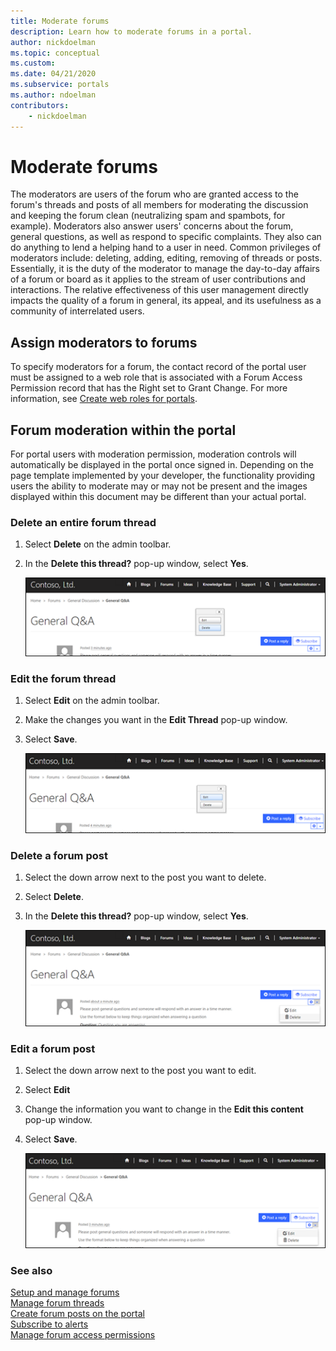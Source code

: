 ```yaml
---
title: Moderate forums
description: Learn how to moderate forums in a portal.
author: nickdoelman
ms.topic: conceptual
ms.custom: 
ms.date: 04/21/2020
ms.subservice: portals
ms.author: ndoelman
contributors:
    - nickdoelman
---
```


# Moderate forums

The moderators are users of the forum who are granted access to the forum's threads and posts of all members for moderating the discussion and keeping the forum clean (neutralizing spam and spambots, for example). Moderators also answer users' concerns about the forum, general questions, as well as respond to specific complaints. They also can do anything to lend a helping hand to a user in need. Common privileges of moderators include: deleting, adding, editing, removing of threads or posts. Essentially, it is the duty of the moderator to manage the day-to-day affairs of a forum or board as it applies to the stream of user contributions and interactions. The relative effectiveness of this user management directly impacts the quality of a forum in general, its appeal, and its usefulness as a community of interrelated users.

## Assign moderators to forums

To specify moderators for a forum, the contact record of the portal user must be assigned to a web role that is associated with a Forum Access Permission record that has the Right set to Grant Change. For more information, see [Create web roles for portals](../configure/create-web-roles.md).  

## Forum moderation within the portal

For portal users with moderation permission, moderation controls will automatically be displayed in the portal once signed in. Depending on the page template implemented by your developer, the functionality providing users the ability to moderate may or may not be present and the images displayed within this document may be different than your actual portal.

### Delete an entire forum thread

1. Select **Delete** on the admin toolbar.

2. In the **Delete this thread?** pop-up window, select **Yes**.

    ![Delete a forum thread.](media/delete-forum-thread.png "Delete a forum thread")  

### Edit the forum thread

1. Select **Edit** on the admin toolbar.

2. Make the changes you want in the **Edit Thread** pop-up window.

3. Select **Save**.

    ![Edit a forum thread.](media/edit-forum-thread.png "Edit a forum thread")

### Delete a forum post

1. Select the down arrow next to the post you want to delete.

2. Select **Delete**.

3. In the **Delete this thread?** pop-up window, select **Yes**.

    ![Delete a forum post.](media/delete-forum-post.png "Delete a forum post")  

### Edit a forum post

1. Select the down arrow next to the post you want to edit.

2. Select **Edit**

3. Change the information you want to change in the **Edit this content** pop-up window.

4. Select **Save**.

    ![Edit a forum post.](media/edit-forum-post.png "Edit a forum post")

### See also

[Setup and manage forums](setup-manage-forums.md)  
[Manage forum threads](manage-forum-threads.md)  
[Create forum posts on the portal](create-forum-posts.md)  
[Subscribe to alerts](subscribe-alerts.md)<br>
[Manage forum access permissions](forum-access-permission.md)

